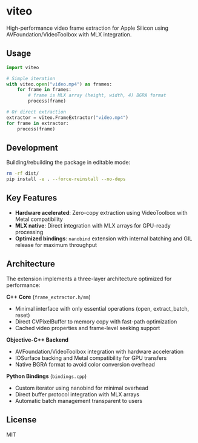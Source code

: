 # viteo

High-performance video frame extraction for Apple Silicon using AVFoundation/VideoToolbox with MLX integration.

## Usage

```python
import viteo

# Simple iteration
with viteo.open("video.mp4") as frames:
    for frame in frames:
        # frame is MLX array (height, width, 4) BGRA format
        process(frame)

# Or direct extraction
extractor = viteo.FrameExtractor("video.mp4")
for frame in extractor:
    process(frame)
```

## Development

Building/rebuilding the package in editable mode:
```bash
rm -rf dist/
pip install -e . --force-reinstall --no-deps
```

## Key Features

- **Hardware acelerated**: Zero-copy extraction using VideoToolbox with Metal compatibility
- **MLX native**: Direct integration with MLX arrays for GPU-ready processing
- **Optimized bindings**: `nanobind` extension with internal batching and GIL release for maximum throughput

## Architecture

The extension implements a three-layer architecture optimized for performance:

**C++ Core** (`frame_extractor.h/mm`)
- Minimal interface with only essential operations (open, extract_batch, reset)
- Direct CVPixelBuffer to memory copy with fast-path optimization
- Cached video properties and frame-level seeking support

**Objective-C++ Backend**
- AVFoundation/VideoToolbox integration with hardware acceleration
- IOSurface backing and Metal compatibility for GPU transfers
- Native BGRA format to avoid color conversion overhead

**Python Bindings** (`bindings.cpp`)
- Custom iterator using nanobind for minimal overhead
- Direct buffer protocol integration with MLX arrays
- Automatic batch management transparent to users

## License

MIT